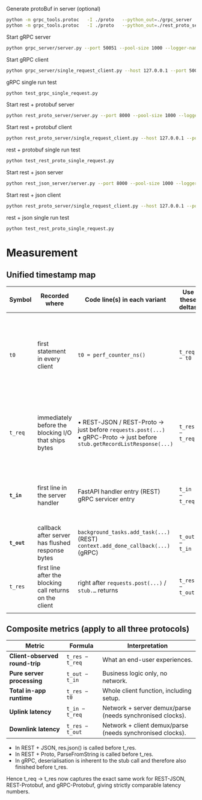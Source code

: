 
Generate protoBuf in server (optional)

```bash
python -m grpc_tools.protoc   -I ./proto   --python_out=./grpc_server   --grpc_python_out=./grpc_server   ./proto/records.proto
python -m grpc_tools.protoc   -I ./proto   --python_out=./rest_proto_server   --grpc_python_out=./rest_proto_server   ./proto/records.proto
```

Start gRPC server
```bash
python grpc_server/server.py --port 50051 --pool-size 1000 --logger-name grpc-server  --log-file data/test-grpc-server.jsonl
```

Start gRPC client
```bash
python grpc_server/single_request_client.py --host 127.0.0.1 --port 50051 --count 100 --logger-name grpc-client --log-file data/test-grpc-client.jsonl
```

gRPC single run test
```bash
python test_grpc_single_request.py 
```

Start rest + protobuf server
```bash
python rest_proto_server/server.py --port 8000 --pool-size 1000 --logger-name rest_proto_server  --log-file data/test-rest-proto-server.jsonl
```

Start rest + protobuf client
```bash
python rest_proto_server/single_request_client.py --host 127.0.0.1 --port 8000 --count 100 --logger-name rest_proto_server --log-file data/test-rest-proto-client.jsonl
```

rest + protobuf single run test
```bash
python test_rest_proto_single_request.py 
```

Start rest + json server
```bash
python rest_json_server/server.py --port 8000 --pool-size 1000 --logger-name rest_json_server  --log-file data/test-rest-json-server.jsonl
```

Start rest + json client
```bash
python rest_proto_server/single_request_client.py --host 127.0.0.1 --port 8000 --count 100 --logger-name rest_proto_server --log-file data/test-rest-json-client.jsonl
```

rest + json single run test
```bash
python test_rest_proto_single_request.py 
```

# Measurement
## Unified timestamp map
| Symbol      | Recorded **where**                                       | Code line(s) in each variant                                                                                                 | **Use these deltas** | What the delta represents                                                                                                                                    |
| ----------- | -------------------------------------------------------- | ---------------------------------------------------------------------------------------------------------------------------- | -------------------- | ------------------------------------------------------------------------------------------------------------------------------------------------------------ |
| `t0`        | first statement in every client                          | `t0 = perf_counter_ns()`                                                                                                     | `t_req − t0`         | **Client “setup” only:** create `req_id`, headers/URL, channel (gRPC) and build the *in-memory* request object (dict or protobuf). No (de)serialisation yet. |
| `t_req`     | immediately before the blocking I/O that ships bytes     | • REST-JSON / REST-Proto → just before `requests.post(...)` <br>• gRPC-Proto → just before `stub.getRecordListResponse(...)` | `t_res − t_req`      | **Client-observed round-trip latency** – body **serialisation**, network both directions, server work, **deserialisation** of the reply.                     |
| **`t_in`**  | first line in the server handler                         | FastAPI handler entry (REST) <br>gRPC servicer entry                                                                         | `t_in − t_req`       | **Uplink latency** – client→server network + server framework receive & parse. *Requires clock sync.*                                                        |
| **`t_out`** | callback after server has flushed response bytes         | `background_tasks.add_task(...)` (REST) <br>`context.add_done_callback(...)` (gRPC)                                          | `t_out − t_in`       | **Pure server time** – handler logic + response serialisation.                                                                                               |
| `t_res`     | first line after the blocking call returns on the client | right after `requests.post(...)` / `stub.…` returns                                                                          | `t_res − t_out`      | **Downlink latency** – server→client network + client framework parse/deserialise.                                                                           |
                                  |


## Composite metrics (apply to all three protocols)
| Metric                         | Formula         | Interpretation                                            |
| ------------------------------ | --------------- | --------------------------------------------------------- |
| **Client-observed round-trip** | `t_res − t_req` | What an end-user experiences.                             |
| **Pure server processing**     | `t_out − t_in`  | Business logic only, no network.                          |
| **Total in-app runtime**       | `t_res − t0`    | Whole client function, including setup.                   |
| **Uplink latency**             | `t_in − t_req`  | Network + server demux/parse (needs synchronised clocks). |
| **Downlink latency**           | `t_res − t_out` | Network + client demux/parse (needs synchronised clocks). |


- In REST + JSON, res.json() is called before t_res.
- In REST + Proto, ParseFromString is called before t_res.
- In gRPC, deserialisation is inherent to the stub call and therefore also finished before t_res.

Hence t_req → t_res now captures the exact same work for REST-JSON, REST-Protobuf, and gRPC-Protobuf, giving strictly comparable latency numbers.